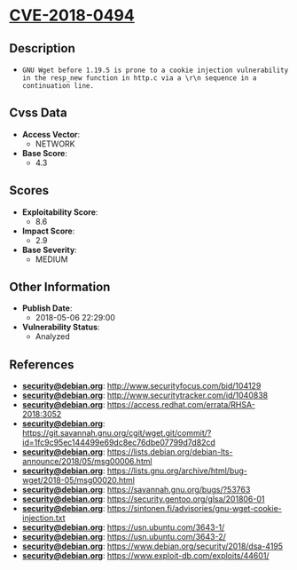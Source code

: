 
# [CVE-2018-0494](http://www.securityfocus.com/bid/104129)

## Description

- `GNU Wget before 1.19.5 is prone to a cookie injection vulnerability in the resp_new function in http.c via a \r\n sequence in a continuation line.`

## Cvss Data

- **Access Vector**:
  - NETWORK
- **Base Score**:
  - 4.3

## Scores

- **Exploitability Score**:
  - 8.6
- **Impact Score**:
  - 2.9
- **Base Severity**:
  - MEDIUM

## Other Information

- **Publish Date**:
  - 2018-05-06 22:29:00
- **Vulnerability Status**:
  - Analyzed

## References

- **security@debian.org**: http://www.securityfocus.com/bid/104129
- **security@debian.org**: http://www.securitytracker.com/id/1040838
- **security@debian.org**: https://access.redhat.com/errata/RHSA-2018:3052
- **security@debian.org**: https://git.savannah.gnu.org/cgit/wget.git/commit/?id=1fc9c95ec144499e69dc8ec76dbe07799d7d82cd
- **security@debian.org**: https://lists.debian.org/debian-lts-announce/2018/05/msg00006.html
- **security@debian.org**: https://lists.gnu.org/archive/html/bug-wget/2018-05/msg00020.html
- **security@debian.org**: https://savannah.gnu.org/bugs/?53763
- **security@debian.org**: https://security.gentoo.org/glsa/201806-01
- **security@debian.org**: https://sintonen.fi/advisories/gnu-wget-cookie-injection.txt
- **security@debian.org**: https://usn.ubuntu.com/3643-1/
- **security@debian.org**: https://usn.ubuntu.com/3643-2/
- **security@debian.org**: https://www.debian.org/security/2018/dsa-4195
- **security@debian.org**: https://www.exploit-db.com/exploits/44601/

